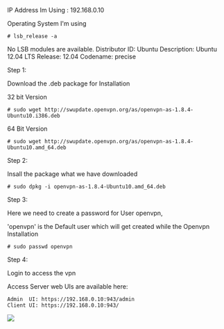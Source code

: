 IP Address Im Using : 192.168.0.10

Operating System I'm using

```
# lsb_release -a
```
No LSB modules are available.
Distributor ID:	Ubuntu
Description:	Ubuntu 12.04 LTS
Release:	12.04
Codename:	precise

Step 1:

Download the .deb package for Installation 

32 bit Version

```
# sudo wget http://swupdate.openvpn.org/as/openvpn-as-1.8.4-Ubuntu10.i386.deb
```
64 Bit Version

```
# sudo wget http://swupdate.openvpn.org/as/openvpn-as-1.8.4-Ubuntu10.amd_64.deb
```
Step 2:

Insall the package what we have downloaded

```
# sudo dpkg -i openvpn-as-1.8.4-Ubuntu10.amd_64.deb 
```
Step 3:

Here we need to create a password for User openvpn,

'openvpn' is the Default user which will get created while the Openvpn Installation

```
# sudo passwd openvpn
```

Step 4:

Login to access the vpn

Access Server web UIs are available here:

```
Admin  UI: https://192.168.0.10:943/admin
Client UI: https://192.168.0.10:943/
```

![](https://raw.github.com/blackyboy/Ubuntu-Linux-Stuffs/master/vpn.png)